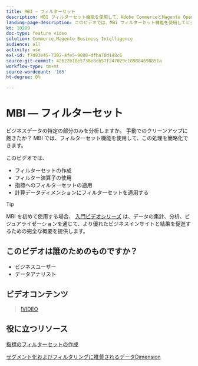 ```yaml
---
title: MBI — フィルターセット
description: MBI フィルターセット機能を使用して、Adobe CommerceとMagento Open Sourceのビジネスデータレポートを簡略化する方法を説明します。
landing-page-description: このビデオでは、MBI フィルターセット機能を使用してビジネスデータのレポートを簡略化する方法を説明します。
kt: 10289
doc-type: feature video
solution: Commerce,Magento Business Intelligence
audience: all
activity: use
exl-id: f7d93e45-7382-4fe5-9088-dfba78d148c6
source-git-commit: 42622b18e5738e8cb57f247029c189884698851a
workflow-type: tm+mt
source-wordcount: '165'
ht-degree: 0%

---
```


# MBI — フィルターセット

ビジネスデータの特定の部分のみを分析しますか。 手動でのクリーンアップに飽きたか？ MBI では、フィルターセット機能を使用して、この処理を簡略化できます。

このビデオでは、

- フィルターセットの作成
- フィルター演算子の使用
- 指標へのフィルターセットの適用
- 計算データディメンションにフィルターセットを適用する

>[!TIP]
>
>MBI を初めて使用する場合、 [入門ビデオシリーズ](1-overview.md) は、データの集計、分析、ビジュアライゼーションを通じて、より優れたビジネスインサイトと結果を促進するための完全な概要を提供します。

## このビデオは誰のためのものですか？

- ビジネスユーザー
- データアナリスト

## ビデオコンテンツ

>[!VIDEO](https://video.tv.adobe.com/v/342408?quality=12&learn=on)

## 役に立つリソース

[指標のフィルターセットの作成](https://docs.magento.com/mbi/data-user/reports/ess-manage-data-filters.html)

[セグメント化およびフィルタリングに推奨されるデータDimension](https://docs.magento.com/mbi/best-practices/segment-filter.html)
